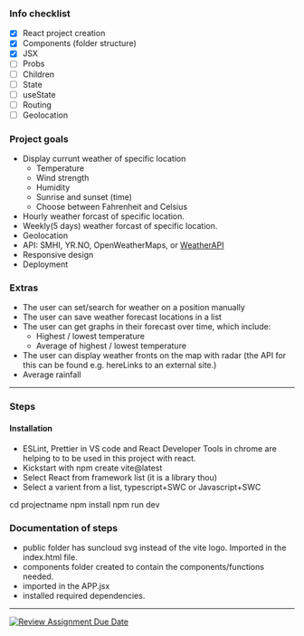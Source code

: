 ### Info checklist

- [x] React project creation
- [x] Components (folder structure)
- [x] JSX
- [ ] Probs
- [ ] Children
- [ ] State
- [ ] useState
- [ ] Routing
- [ ] Geolocation

### Project goals

- Display currunt weather of specific location
  - Temperature
  - Wind strength
  - Humidity
  - Sunrise and sunset (time)
  - Choose between Fahrenheit and Celsius
- Hourly weather forcast of specific location.
- Weekly(5 days) weather forcast of specific location.
- Geolocation
- API: SMHI, YR.NO, OpenWeatherMaps, or [WeatherAPI](https://www.weatherapi.com/)
- Responsive design
- Deployment

### Extras

- The user can set/search for weather on a position manually
- The user can save weather forecast locations in a list
- The user can get graphs in their forecast over time, which include:
  - Highest / lowest temperature
  - Average of highest / lowest temperature
- The user can display weather fronts on the map with radar (the API for this can be found e.g. hereLinks to an external site.)
- Average rainfall

-------------------------

### Steps

#### Installation

- ESLint, Prettier in VS code and React Developer Tools in chrome are helping to to be used in this project with react.
- Kickstart with npm create vite@latest
- Select React from framework list (it is a library thou)
- Select a varient from a list, typescript+SWC or Javascript+SWC

cd projectname
npm install
npm run dev

### Documentation of steps

- public folder has suncloud svg instead of the vite logo. Imported in the index.html file.
- components folder created to contain the components/functions needed.
- imported in the APP.jsx
- installed required dependencies.

-------------------------

[![Review Assignment Due Date](https://classroom.github.com/assets/deadline-readme-button-24ddc0f5d75046c5622901739e7c5dd533143b0c8e959d652212380cedb1ea36.svg)](https://classroom.github.com/a/rBfB12PE)

